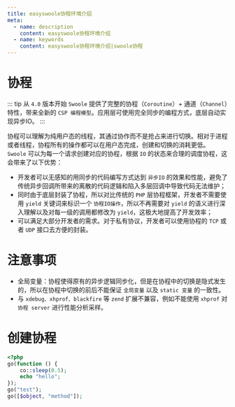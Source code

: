 ```yaml
---
title: easyswoole协程环境介绍
meta:
  - name: description
    content: easyswoole协程环境介绍
  - name: keywords
    content: easyswoole协程环境介绍|swoole协程
---
```


# 协程

::: tip
从 `4.0` 版本开始 `Swoole` 提供了完整的协程（`Coroutine`）+ 通道（`Channel`）特性，带来全新的 `CSP 编程模型`。应用层可使用完全同步的编程方式，底层自动实现异步IO。
:::

协程可以理解为纯用户态的线程，其通过协作而不是抢占来进行切换。相对于进程或者线程，协程所有的操作都可以在用户态完成，创建和切换的消耗更低。`Swoole` 可以为每一个请求创建对应的协程，根据 `IO` 的状态来合理的调度协程，这会带来了以下优势：
- 开发者可以无感知的用同步的代码编写方式达到 `异步IO` 的效果和性能，避免了传统异步回调所带来的离散的代码逻辑和陷入多层回调中导致代码无法维护；
- 同时由于底层封装了协程，所以对比传统的 `PHP` 层协程框架，开发者不需要使用 `yield` 关键词来标识一个 `协程IO操作`，所以不再需要对 `yield` 的语义进行深入理解以及对每一级的调用都修改为 `yield`，这极大地提高了开发效率；
- 可以满足大部分开发者的需求。对于私有协议，开发者可以使用协程的 `TCP` 或者 `UDP` 接口去方便的封装。


# 注意事项

- 全局变量：协程使得原有的异步逻辑同步化，但是在协程中的切换是隐式发生的，所以在协程中切换的前后不能保证 `全局变量` 以及 `static 变量` 的一致性。
- 与 `xdebug、xhprof、blackfire` 等 `zend` 扩展不兼容，例如不能使用 `xhprof` 对 `协程 server` 进行性能分析采样。


# 创建协程
```php
<?php
go(function () {
    co::sleep(0.5);
    echo "hello";
});
go("test");
go([$object, "method"]);
```
